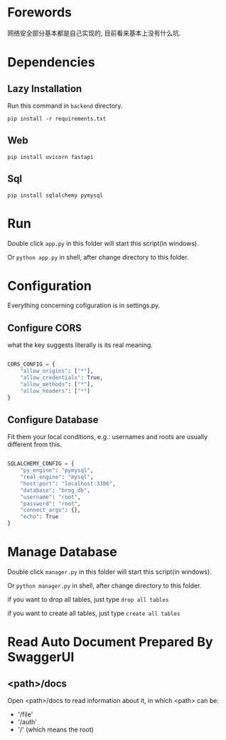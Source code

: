 # Forewords

网络安全部分基本都是自己实现的, 目前看来基本上没有什么坑. 

# Dependencies

## Lazy Installation

Run this command in `backend` directory. 

```
pip install -r requirements.txt
```

## Web

```shell
pip install uvicorn fastapi 
```

## Sql
```shell
pip install sqlalchemy pymysql
```


# Run

Double click `app.py` in this folder will start this script(in windows). 

Or `python app.py` in shell, after change directory to this folder. 

# Configuration

Everything concerning cofiguration is in settings.py. 

## Configure CORS

what the key suggests literally is its real meaning.  

```python

CORS_CONFIG = {
    "allow_origins": ["*"],
    "allow_credentials": True,
    "allow_methods": ["*"],
    "allow_headers": ["*"]
}

```

## Configure Database

Fit them your local conditions, e.g.: usernames and roots are usually different from this. 

```python

SQLALCHEMY_CONFIG = {
    "py_engine": "pymysql",
    "real_engine": "mysql",
    "host:port": "localhost:3306",
    "database": "brog_db",
    "username": "root",
    "password": "root",
    "connect_args": {},
    "echo": True
}

```

# Manage Database

Double click `manager.py` in this folder will start this script(in windows). 

Or `python manager.py` in shell, after change directory to this folder. 

if you want to drop all tables, just type `drop all tables`

if you want to create all tables, just type `create all tables`


# Read Auto Document Prepared By SwaggerUI

## \<path\>/docs

Open \<path\>/docs to read information about it, in which \<path\> can be: 
  - '/file'
  - '/auth'
  - '/' (which means the root)
